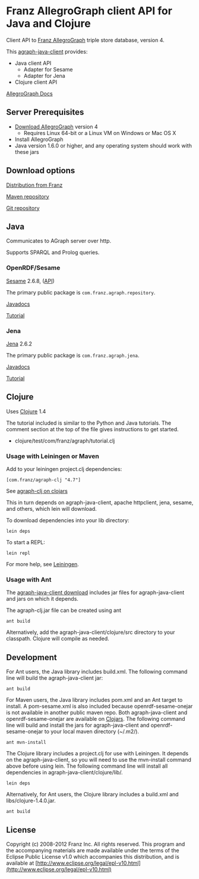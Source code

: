 # Franz AllegroGraph client API for Java and Clojure

Client API to [Franz AllegroGraph](http://www.franz.com/agraph/)
triple store database, version 4.

This [agraph-java-client](http://github.com/franzinc/agraph-java-client) provides:

* Java client API
  * Adapter for Sesame
  * Adapter for Jena
* Clojure client API

[AllegroGraph Docs](http://www.franz.com/agraph/support/documentation/v4/)


## Server Prerequisites

* [Download AllegroGraph](http://www.franz.com/agraph/downloads/)
  version 4
  * Requires Linux 64-bit or a Linux VM on Windows or Mac OS X
* Install AllegroGraph
* Java version 1.6.0 or higher, and any operating system should work
  with these jars


## Download options

[Distribution from Franz](http://www.franz.com/agraph/allegrograph/clients.lhtml)

[Maven repository](http://clojars.org/groups/com.franz)

[Git repository](http://github.com/franzinc/agraph-java-client)


## Java

Communicates to AGraph server over http.

Supports SPARQL and Prolog queries.


### OpenRDF/Sesame

[Sesame](http://www.openrdf.org/) 2.6.8,
([API](http://www.openrdf.org/doc/sesame2/2.6.8/apidocs/))

The primary public package is
<code>com.franz.agraph.repository</code>.

[Javadocs](http://www.franz.com/agraph/support/documentation/v4/javadoc/index.html)

[Tutorial](http://www.franz.com/agraph/support/documentation/v4/java-tutorial/java-tutorial-40.html)


### Jena

[Jena](http://jena.sourceforge.net/) 2.6.2

The primary public package is <code>com.franz.agraph.jena</code>.

[Javadocs](http://www.franz.com/agraph/support/documentation/v4/javadoc/index.html)

[Tutorial](http://www.franz.com/agraph/support/documentation/v4/java-tutorial/jena-tutorial-40.html)


## Clojure

Uses [Clojure](http://clojure.org) 1.4

The tutorial included is similar to the Python and Java tutorials.
The comment section at the top of the file gives instructions to get
started.

* clojure/test/com/franz/agraph/tutorial.clj


### Usage with Leiningen or Maven

Add to your leiningen project.clj dependencies:

    [com.franz/agraph-clj "4.7"]

See [agraph-clj on clojars](http://clojars.org/com.franz/agraph-clj)

This in turn depends on agraph-java-client, apache httpclient, jena,
sesame, and others, which lein will download.

To download dependencies into your lib directory:

    lein deps

To start a REPL:

    lein repl

For more help, see
[Leiningen](http://github.com/technomancy/leiningen/tree/stable).


### Usage with Ant

The [agraph-java-client
download](http://www.franz.com/agraph/allegrograph/clients.lhtml)
includes jar files for agraph-java-client and jars on which it depends.

The agraph-clj.jar file can be created using ant

    ant build

Alternatively, add the agraph-java-client/clojure/src directory to
your classpath. Clojure will compile as needed.


## Development

For Ant users, the Java library includes build.xml. The following
command line will build the agraph-java-client jar:

    ant build

For Maven users, the Java library includes pom.xml and an Ant target
to install. A pom-sesame.xml is also included because
openrdf-sesame-onejar is not available in another public maven repo.
Both agraph-java-client and openrdf-sesame-onejar are available
on [Clojars](http://clojars.org/groups/com.franz).
The following command line will build and install the jars for
agraph-java-client and openrdf-sesame-onejar to your local maven
directory (~/.m2/).

    ant mvn-install

The Clojure library includes a project.clj for use with Leiningen.
It depends on the agraph-java-client, so you will need to use the
mvn-install command above before using lein. The following command
line will install all dependencies in agraph-java-client/clojure/lib/.

    lein deps

Alternatively, for Ant users, the Clojure library includes a
build.xml and libs/clojure-1.4.0.jar.

    ant build


## License

Copyright (c) 2008-2012 Franz Inc.
All rights reserved. This program and the accompanying materials
are made available under the terms of the Eclipse Public License v1.0
which accompanies this distribution, and is available at
[http://www.eclipse.org/legal/epl-v10.html](http://www.eclipse.org/legal/epl-v10.html)

